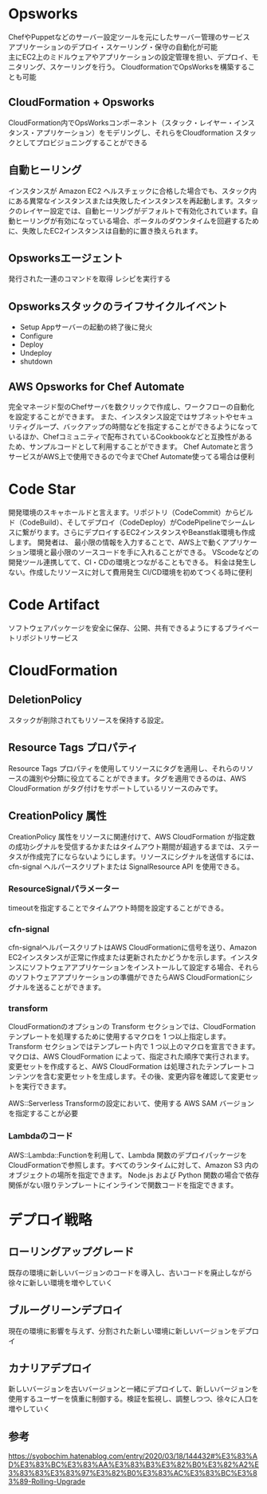 # Opsworks
ChefやPuppetなどのサーバー設定ツールを元にしたサーバー管理のサービス  
アプリケーションのデプロイ・スケーリング・保守の自動化が可能  
主にEC2上のミドルウェアやアプリケーションの設定管理を担い、デプロイ、モニタリング、スケーリングを行う。
CloudformationでOpsWorksを構築することも可能

## CloudFormation + Opsworks
CloudFormation内でOpsWorksコンポーネント（スタック・レイヤー・インスタンス・アプリケーション）をモデリングし、それらをCloudformation スタックとしてプロビジョニングすることができる

## 自動ヒーリング
インスタンスが Amazon EC2 ヘルスチェックに合格した場合でも、スタック内にある異常なインスタンスまたは失敗したインスタンスを再起動します。スタックのレイヤー設定では、自動ヒーリングがデフォルトで有効化されています。自動ヒーリングが有効になっている場合、ポータルのダウンタイムを回避するために、失敗したEC2インスタンスは自動的に置き換えられます。

## Opsworksエージェント
発行された一連のコマンドを取得
レシピを実行する

## Opsworksスタックのライフサイクルイベント
- Setup
Appサーバーの起動の終了後に発火
- Configure
- Deploy
- Undeploy
- shutdown

## AWS Opsworks for Chef Automate
完全マネージド型のChefサーバを数クリックで作成し、ワークフローの自動化を設定することができます。
また、インスタンス設定ではサブネットやセキュリティグループ、バックアップの時間などを指定することができるようになっているほか、Chefコミュニティで配布されているCookbookなどと互換性があるため、サンプルコードとして利用することができます。
Chef Automateと言うサービスがAWS上で使用できるので今までChef Automate使ってる場合は便利

# Code Star
開発環境のスキャホールドと言えます。リポジトリ（CodeCommit）からビルド（CodeBuild）、そしてデプロイ（CodeDeploy）がCodePipelineでシームレスに繋がります。さらにデプロイするEC2インスタンスやBeanstlak環境も作成します。 開発者は、 最小限の情報を入力することで、AWS上で動くアプリケーション環境と最小限のソースコードを手に入れることができる。
VScodeなどの開発ツール連携してて、CI・CDの環境とつながることもできる。
料金は発生しない。作成したリソースに対して費用発生
CI/CD環境を初めてつくる時に便利

# Code Artifact
ソフトウェアパッケージを安全に保存、公開、共有できるようにするプライベートリポジトリサービス

# CloudFormation
## DeletionPolicy
スタックが削除されてもリソースを保持する設定。

## Resource Tags プロパティ
Resource Tags プロパティを使用してリソースにタグを適用し、それらのリソースの識別や分類に役立てることができます。タグを適用できるのは、AWS CloudFormation がタグ付けをサポートしているリソースのみです。

## CreationPolicy 属性
CreationPolicy 属性をリソースに関連付けて、AWS CloudFormation が指定数の成功シグナルを受信するかまたはタイムアウト期間が超過するまでは、ステータスが作成完了にならないようにします。リソースにシグナルを送信するには、cfn-signal ヘルパースクリプトまたは SignalResource API を使用できる。

### ResourceSignalパラメーター
timeoutを指定することでタイムアウト時間を設定することができる。

### cfn-signal
cfn-signalヘルパースクリプトはAWS CloudFormationに信号を送り、Amazon EC2インスタンスが正常に作成または更新されたかどうかを示します。インスタンスにソフトウェアアプリケーションをインストールして設定する場合、それらのソフトウェアアプリケーションの準備ができたらAWS CloudFormationにシグナルを送ることができます。

### transform
CloudFormationのオプションの Transform セクションでは、CloudFormation テンプレートを処理するために使用するマクロを 1 つ以上指定します。Transform セクションではテンプレート内で 1 つ以上のマクロを宣言できます。マクロは、AWS CloudFormation によって、指定された順序で実行されます。変更セットを作成すると、AWS CloudFormation は処理されたテンプレートコンテンツを含む変更セットを生成します。その後、変更内容を確認して変更セットを実行できます。

AWS::Serverless Transformの設定において、使用する AWS SAM バージョンを指定することが必要

### Lambdaのコード
AWS::Lambda::Functionを利用して、Lambda 関数のデプロイパッケージをCloudFormationで参照します。すべてのランタイムに対して、Amazon S3 内のオブジェクトの場所を指定できます。
Node.js および Python 関数の場合で依存関係がない限りテンプレートにインラインで関数コードを指定できます。

# デプロイ戦略
## ローリングアップグレード
既存の環境に新しいバージョンのコードを導入し、古いコードを廃止しながら徐々に新しい環境を増やしていく

## ブルーグリーンデプロイ
現在の環境に影響を与えず、分割された新しい環境に新しいバージョンをデプロイ

## カナリアデプロイ
新しいバージョンを古いバージョンと一緒にデプロイして、新しいバージョンを使用するユーザーを慎重に制御する。検証を監視し、調整しつつ、徐々に人口を増やしていく

## 参考
https://syobochim.hatenablog.com/entry/2020/03/18/144432#%E3%83%AD%E3%83%BC%E3%83%AA%E3%83%B3%E3%82%B0%E3%82%A2%E3%83%83%E3%83%97%E3%82%B0%E3%83%AC%E3%83%BC%E3%83%89-Rolling-Upgrade